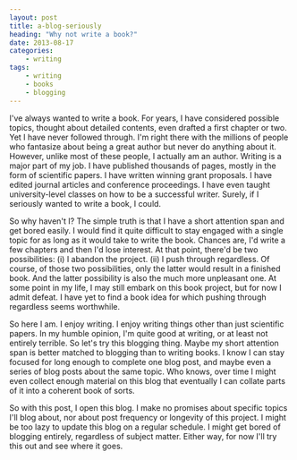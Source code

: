 ```yaml
---
layout: post
title: a-blog-seriously
heading: "Why not write a book?"
date: 2013-08-17
categories:
    - writing
tags:
    - writing
    - books 
    - blogging
---
```

I've always wanted to write a book.  For years, I have considered possible topics, thought about detailed contents, even drafted a first chapter or two. Yet I have never followed through. I'm right there with the millions of people who fantasize about being a great author but never do anything about it. However, unlike most of these people, I actually am an author. Writing is a major part of my job. I have published thousands of pages, mostly in the form of scientific papers. I have written winning grant proposals. I have edited journal articles and conference proceedings. I have even taught university-level classes on how to be a successful writer. Surely, if I seriously wanted to write a book, I could.

<!--more-->

So why haven't I? The simple truth is that I have a short attention span and get bored easily. I would find it quite difficult to stay engaged with a single topic for as long as it would take to write the book. Chances are, I'd write a few chapters and then I'd lose interest. At that point, there'd be two possibilities: (i) I abandon the project. (ii) I push through regardless. Of course, of those two possibilities, only the latter would result in a finished book. And the latter possibility is also the much more unpleasant one. At some point in my life, I may still embark on this book project, but for now I admit defeat. I have yet to find a book idea for which pushing through regardless seems worthwhile.

So here I am. I enjoy writing. I enjoy writing things other than just scientific papers. In my humble opinion, I'm quite good at writing, or at least not entirely terrible. So let's try this blogging thing. Maybe my short attention span is better matched to blogging than to writing books. I know I can stay focused for long enough to complete one blog post, and maybe even a series of blog posts about the same topic. Who knows, over time I might even collect enough material on this blog that eventually I can collate parts of it into a coherent book of sorts.

So with this post, I open this blog. I make no promises about specific topics I'll blog about, nor about post frequency or longevity of this project. I might be too lazy to update this blog on a regular schedule. I might get bored of blogging entirely, regardless of subject matter. Either way, for now I'll try this out and see where it goes.
